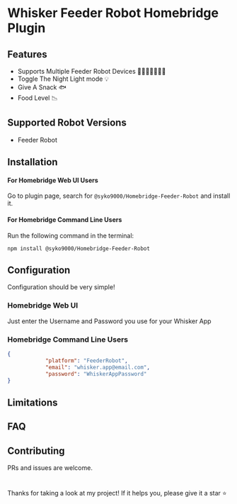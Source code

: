 # Whisker Feeder Robot Homebridge Plugin

## Features
- Supports Multiple Feeder Robot Devices 🤖🤖🤖🤖🤖🤖🤖
- Toggle The Night Light mode 💡
- Give A Snack 🐟
- Food Level 📉


## Supported Robot Versions
- Feeder Robot

## Installation

#### For Homebridge Web UI Users
Go to plugin page, search for `@syko9000/Homebridge-Feeder-Robot` and install it.

#### For Homebridge Command Line Users

Run the following command in the terminal:
```
npm install @syko9000/Homebridge-Feeder-Robot
```


## Configuration

Configuration should be very simple!

### Homebridge Web UI 
Just enter the Username and Password you use for your Whisker App

### Homebridge Command Line Users

```json
{
            "platform": "FeederRobot",
            "email": "whisker.app@email.com",
            "password": "WhiskerAppPassword"
}
```

## Limitations

## FAQ


## Contributing
PRs and issues are welcome.

# 
Thanks for taking a look at my project! If it helps you, please give it a star ⭐️

